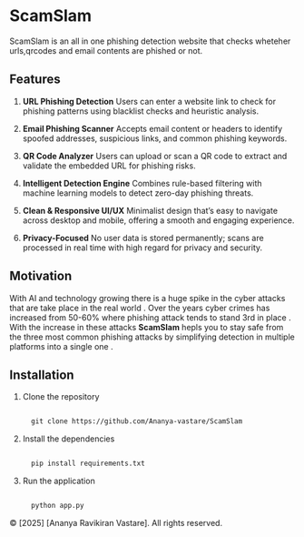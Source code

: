 # ScamSlam

ScamSlam is an all in one phishing detection website that checks wheteher urls,qrcodes and email contents are phished or not.

## Features
1. **URL Phishing Detection**
Users can enter a website link to check for phishing patterns using blacklist checks and heuristic analysis.

2. **Email Phishing Scanner**
Accepts email content or headers to identify spoofed addresses, suspicious links, and common phishing keywords.

3. **QR Code Analyzer**
Users can upload or scan a QR code to extract and validate the embedded URL for phishing risks.

4. **Intelligent Detection Engine**
Combines rule-based filtering with machine learning models to detect zero-day phishing threats.

5. **Clean & Responsive UI/UX**
Minimalist design that’s easy to navigate across desktop and mobile, offering a smooth and engaging experience.

6. **Privacy-Focused**
No user data is stored permanently; scans are processed in real time with high regard for privacy and security.

## Motivation 
With AI and technology growing there is a huge spike in the cyber attacks that are take place in the real world . Over the years cyber crimes has increased from 50-60% where phishing attack tends to stand 3rd in place . With the increase in these attacks **ScamSlam** hepls you to stay safe from the three most common phishing attacks by simplifying detection in multiple platforms into a single one .

## Installation 

1. Clone the repository
   
   ```markdown
   
     git clone https://github.com/Ananya-vastare/ScamSlam
3. Install the dependencies

   ```markdown
   
     pip install requirements.txt
5. Run the application

   ```markdown
   
     python app.py

   
© [2025] [Ananya Ravikiran Vastare]. All rights reserved.


